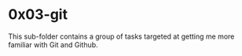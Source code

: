 # 0x03-git
This sub-folder contains a group of tasks targeted at getting me more familiar with Git and Github.
